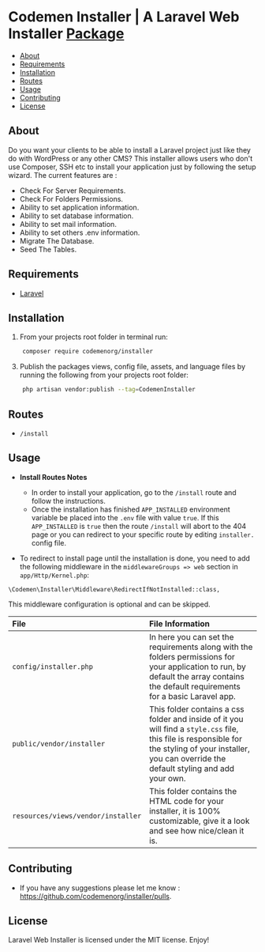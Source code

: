 # Codemen Installer | A Laravel Web Installer [Package](https://packagist.org/packages/codemenorg/installer)


- [About](#about)
- [Requirements](#requirements)
- [Installation](#installation)
- [Routes](#routes)
- [Usage](#usage)
- [Contributing](#contributing)
- [License](#license)

## About

Do you want your clients to be able to install a Laravel project just like they do with WordPress or any other CMS?
This installer allows users who don't use Composer, SSH etc to install your application just by following the setup wizard.
The current features are :

- Check For Server Requirements.
- Check For Folders Permissions.
- Ability to set application information.
- Ability to set database information.
- Ability to set mail information.
- Ability to set others .env information.
- Migrate The Database.
- Seed The Tables.

## Requirements

* [Laravel](https://laravel.com/docs/installation)

## Installation

1. From your projects root folder in terminal run:

```bash
    composer require codemenorg/installer
```

3. Publish the packages views, config file, assets, and language files by running the following from your projects root folder:

```bash
    php artisan vendor:publish --tag=CodemenInstaller
```

## Routes

* `/install`

## Usage

* **Install Routes Notes**
	* In order to install your application, go to the `/install` route and follow the instructions.
	* Once the installation has finished `APP_INSTALLED` environment variable be placed into the `.env` file with value `true`. If this `APP_INSTALLED` is `true` then the route `/install` will abort to the 404 page or you can redirect to your specific route by editing `installer.` config file.

* To redirect to install page until the installation is done, you need to add the following middleware in the `middlewareGroups => web` section in `app/Http/Kernel.php`: 
```
\Codemen\Installer\Middleware\RedirectIfNotInstalled::class,
```
This middleware configuration is optional and can be skipped.

|File|File Information|
|:------------|:------------|
|`config/installer.php`|In here you can set the requirements along with the folders permissions for your application to run, by default the array contains the default requirements for a basic Laravel app.|
|`public/vendor/installer`|This folder contains a css folder and inside of it you will find a `style.css` file, this file is responsible for the styling of your installer, you can override the default styling and add your own.|
|`resources/views/vendor/installer`|This folder contains the HTML code for your installer, it is 100% customizable, give it a look and see how nice/clean it is.|

## Contributing

* If you have any suggestions please let me know : https://github.com/codemenorg/installer/pulls.

## License
Laravel Web Installer is licensed under the MIT license. Enjoy!

##
